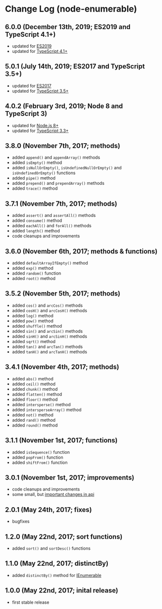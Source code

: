 # Change Log (node-enumerable)

## 6.0.0 (December 13th, 2019; ES2019 and TypeScript 4.1+)

* updated for [ES2019](https://en.wikipedia.org/wiki/ECMAScript#10th_Edition_%E2%80%93_ECMAScript_2019)
* updated for [TypeScript 4.1+](https://www.typescriptlang.org/)

## 5.0.1 (July 14th, 2019; ES2017 and TypeScript 3.5+)

* updated for [ES2017](https://en.wikipedia.org/wiki/ECMAScript#8th_Edition_-_ECMAScript_2017)
* updated for [TypeScript 3.5+](https://www.typescriptlang.org/)

## 4.0.2 (February 3rd, 2019; Node 8 and TypeScript 3)

* updated for [Node.js 8+](https://nodejs.org/)
* updated for [TypeScript 3.3+](https://www.typescriptlang.org/)

## 3.8.0 (November 7th, 2017; methods)

* added `append()` and `appendArray()` methods
* added `isEmpty()` method
* added `isNullOrEmpty()`, `isUndefinedNullOrEmpty()` and `isUndefinedOrEmpty()` functions
* added `pipe()` method
* added `prepend()` and `prependArray()` methods
* added `trace()` method

## 3.7.1 (November 7th, 2017; methods)

* added `assert()` and `assertAll()` methods
* added `consume()` method
* added `eachAll()` and `forAll()` methods
* added `length()` method
* code cleanups and improvements

## 3.6.0 (November 6th, 2017; methods & functions)

* added `defaultArrayIfEmpty()` method
* added `exp()` method
* added `random()` function
* added `root()` method

## 3.5.2 (November 5th, 2017; methods)

* added `cos()` and `arcCos()` methods
* added `cosH()` and `arcCosH()` methods
* added `log()` method
* added `pow()` method
* added `shuffle()` method
* added `sin()` and `arcSin()` methods
* added `sinH()` and `arcSinH()` methods
* added `sqrt()` method
* added `tan()` and `arcTan()` methods
* added `tanH()` and `arcTanH()` methods

## 3.4.1 (November 4th, 2017; methods)

* added `abs()` method
* added `ceil()` method
* added `chunk()` method
* added `flatten()` method
* added `floor()` method
* added `intersperse()` method
* added `intersperseArray()` method
* added `not()` method
* added `rand()` method
* added `round()` method

## 3.1.1 (November 1st, 2017; functions)

* added `isSequence()` function
* added `popFrom()` function
* added `shiftFrom()` function

## 3.0.1 (November 1st, 2017; improvements)

* code cleanups and improvements
* some small, but [important changes in api](https://github.com/mkloubert/node-enumerable/wiki#since-version-3x-)

## 2.0.1 (May 24th, 2017; fixes)

* bugfixes

## 1.2.0 (May 22nd, 2017; sort functions)

* added `sort()` and `sortDesc()` functions

## 1.1.0 (May 22nd, 2017; distinctBy)

* added `distinctBy()` method for [IEnumerable](https://mkloubert.github.io/node-enumerable/interfaces/_index_.enumerable.ienumerable.html)

## 1.0.0 (May 22nd, 2017; inital release)

* first stable release
